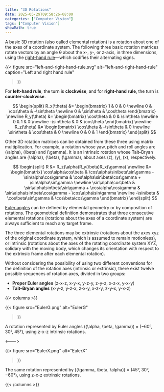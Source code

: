 ```yaml
---
title: "3D Rotations"
date: 2025-05-29T09:58:26+08:00
categories: ["Computer Vision"]
tags: ["Computer Vision"]
showMath: true
---
```


A basic 3D rotation (also called elemental rotation) is a rotation about one of the axes of a coordinate system. The following three basic rotation matrices rotate vectors by an angle θ about the x-, y-, or z-axis, in three dimensions, using the [right-hand rule](https://en.wikipedia.org/wiki/Right-hand_rule)—which codifies their alternating signs.
<!--more-->

{{< figure
  src="left-and-right-hand-rule.svg"
  alt="left-and-right-hand-rule"
  caption="Left and right hand rule"
>}}

For **left-hand rule**, the turn is **clockwise**, and for **right-hand rule**, the turn is **counter-clockwise**.

$$
\begin{split}
R_x(\theta) &= \begin{bmatrix} 1 & 0 & 0 \newline 0 & \cos\theta & -\sin\theta \newline 0 & \sin\theta & \cos\theta \end{bmatrix} \newline
R_y(\theta) &= \begin{bmatrix} \cos\theta & 0 & \sin\theta \newline 0 & 1 & 0 \newline -\sin\theta & 0 & \cos\theta \end{bmatrix} \newline
R_z(\theta) &= \begin{bmatrix} \cos\theta & -\sin\theta & 0 \newline \sin\theta & \cos\theta & 0 \newline 0 & 0 & 1 \end{bmatrix}
\end{split}
$$

Other 3D rotation matrices can be obtained from these three using matrix multiplication. For example, a rotation whose yaw, pitch and roll angles are \(\alpha\), \(\beta\) and \(\gamma\). It is an intrinsic rotation whose Tait–Bryan angles are \(\alpha\), \(\beta\), \(\gamma\), about axes \(z\), \(y\), \(x\), respectively.

$$
\begin{split}
R &= R_z(\alpha)R_y(\beta)R_x(\gamma) \newline
&= \begin{bmatrix} \cos\alpha\cos\beta & \cos\alpha\sin\beta\sin\gamma - \sin\alpha\cos\gamma & \cos\alpha\sin\beta\cos\gamma + \sin\alpha\sin\gamma \newline
\sin\alpha\cos\beta & \sin\alpha\sin\beta\sin\gamma + \cos\alpha\cos\gamma & \sin\alpha\sin\beta\cos\gamma - \cos\alpha\sin\gamma \newline
-\sin\beta & \cos\beta\sin\gamma & \cos\beta\cos\gamma \end{bmatrix}
\end{split}
$$

[Euler angles](https://en.wikipedia.org/wiki/Euler_angles) can be defined by elemental geometry or by composition of rotations. The geometrical definition demonstrates that three consecutive elemental rotations (rotations about the axes of a coordinate system) are always sufficient to reach any target frame.

The three elemental rotations may be extrinsic (rotations about the axes xyz of the original coordinate system, which is assumed to remain motionless), or intrinsic (rotations about the axes of the rotating coordinate system XYZ, solidary with the moving body, which changes its orientation with respect to the extrinsic frame after each elemental rotation).

Without considering the possibility of using two different conventions for the definition of the rotation axes (intrinsic or extrinsic), there exist twelve possible sequences of rotation axes, divided in two groups:
- **Proper Euler angles** (z-x-z, x-y-x, y-z-y, z-y-z, x-z-x, y-x-y)
- **Tait–Bryan angles** (x-y-z, y-z-x, z-x-y, x-z-y, z-y-x, y-x-z)

{{< columns >}}

{{< figure
  src="EulerG.png"
  alt="EulerG"
>}}

A rotation represented by Euler angles (\(\alpha, \beta, \gamma\)) = (−60°, 30°, 45°), using z-x-z intrinsic rotations.

<--->

{{< figure
  src="EulerX.png"
  alt="EulerX"
>}}

The same rotation represented by (\(\gamma, \beta, \alpha\)) = (45°, 30°, −60°), using z-x-z extrinsic rotations.

{{< /columns >}}

